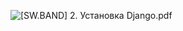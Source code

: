 ![[SW.BAND] 2. Установка Django.pdf](https://github.com/AnreKlos/All_Conspectus_/files/9172320/SW.BAND.2.Django.)
